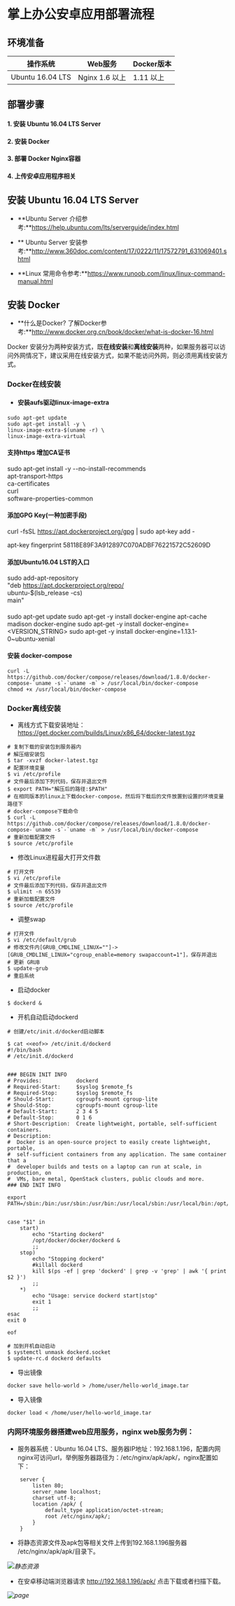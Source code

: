 # 掌上办公安卓应用部署流程

## 环境准备

操作系统 | Web服务|Docker版本
-----------|-----------|-----------
Ubuntu 16.04 LTS|Nginx 1.6 以上|1.11 以上

## 部署步骤

#### 1. 安装 Ubuntu 16.04 LTS Server
#### 2. 安装 Docker
#### 3. 部署 Docker Nginx容器
#### 4. 上传安卓应用程序相关



## 安装 Ubuntu 16.04 LTS Server

- **Ubuntu Server 介绍参考:**https://help.ubuntu.com/lts/serverguide/index.html

- ** Ubuntu Server 安装参考:**http://www.360doc.com/content/17/0222/11/17572791_631069401.shtml

- **Linux 常用命令参考:**https://www.runoob.com/linux/linux-command-manual.html

## 安装 Docker

- **什么是Docker? 了解Docker参考:**http://www.docker.org.cn/book/docker/what-is-docker-16.html

Docker 安装分为两种安装方式，既**在线安装**和**离线安装**两种，如果服务器可以访问外网情况下，建议采用在线安装方式，如果不能访问外网，则必须用离线安装方式。

### Docker在线安装


- #### 安装aufs驱动linux-image-extra
```
sudo apt-get update
sudo apt-get install -y \
linux-image-extra-$(uname -r) \
linux-image-extra-virtual
```
#### 支持https 增加CA证书

sudo apt-get install -y --no-install-recommends \
apt-transport-https \
ca-certificates \
curl \
software-properties-common

#### 添加GPG Key(一种加密手段)

curl -fsSL https://apt.dockerproject.org/gpg | sudo apt-key add -

apt-key fingerprint 58118E89F3A912897C070ADBF76221572C52609D

#### 添加Ubuntu16.04 LST的入口

sudo add-apt-repository \
"deb https://apt.dockerproject.org/repo/ \
ubuntu-$(lsb_release -cs) \
main"

#### 
sudo apt-get update
sudo apt-get -y install docker-engine
apt-cache madison docker-engine
sudo apt-get -y install docker-engine=<VERSION_STRING>
sudo apt-get -y install docker-engine=1.13.1-0~ubuntu-xenial

#### 安装 docker-compose
```
curl -L https://github.com/docker/compose/releases/download/1.8.0/docker-compose-`uname -s`-`uname -m` > /usr/local/bin/docker-compose
chmod +x /usr/local/bin/docker-compose
```





### Docker离线安装
- 离线方式下载安装地址：https://get.docker.com/builds/Linux/x86_64/docker-latest.tgz
```
# 复制下载的安装包到服务器内
# 解压缩安装包
$ tar -xvzf docker-latest.tgz
# 配置环境变量
$ vi /etc/profile
# 文件最后添加下列代码，保存并退出文件
$ export PATH="解压后的路径:$PATH"
# 在相同版本的linux上下载docker-compose，然后将下载后的文件放置到设置的环境变量路径下
# docker-compose下载命令
$ curl -L https://github.com/docker/compose/releases/download/1.8.0/docker-compose-`uname -s`-`uname -m` > /usr/local/bin/docker-compose
# 重新加载配置文件
$ source /etc/profile
```
- 修改Linux进程最大打开文件数
```
# 打开文件
$ vi /etc/profile
# 文件最后添加下列代码，保存并退出文件
$ ulimit -n 65539
# 重新加载配置文件
$ source /etc/profile
```
- 调整swap
```
# 打开文件
$ vi /etc/default/grub
# 修改文件内[GRUB_CMDLINE_LINUX=""]->[GRUB_CMDLINE_LINUX="cgroup_enable=memory swapaccount=1"]，保存并退出
# 更新 GRUB
$ update-grub
# 重启系统
```
- 启动docker
```
$ dockerd &
```

- 开机自动启动dockerd
```
# 创建/etc/init.d/dockerd启动脚本

$ cat <<eof>> /etc/init.d/dockerd
#!/bin/bash
# /etc/init.d/dockerd


### BEGIN INIT INFO
# Provides:           dockerd
# Required-Start:     $syslog $remote_fs
# Required-Stop:      $syslog $remote_fs
# Should-Start:       cgroupfs-mount cgroup-lite
# Should-Stop:        cgroupfs-mount cgroup-lite
# Default-Start:      2 3 4 5
# Default-Stop:       0 1 6
# Short-Description:  Create lightweight, portable, self-sufficient containers.
# Description:
#  Docker is an open-source project to easily create lightweight, portable,
#  self-sufficient containers from any application. The same container that a
#  developer builds and tests on a laptop can run at scale, in production, on
#  VMs, bare metal, OpenStack clusters, public clouds and more.
### END INIT INFO

export PATH=/sbin:/bin:/usr/sbin:/usr/bin:/usr/local/sbin:/usr/local/bin:/opt/docker/docker


case "$1" in
    start)
        echo "Starting dockerd"
        /opt/docker/docker/dockerd &
        ;;
    stop)
        echo "Stopping dockerd"
        #killall dockerd
        kill $(ps -ef | grep 'dockerd' | grep -v 'grep' | awk '{ print $2 }')
        ;;
    *)
        echo "Usage: service dockerd start|stop"
        exit 1
        ;;
esac
exit 0

eof

# 加到开机自动启动
$ systemctl unmask dockerd.socket
$ update-rc.d dockerd defaults

```


- 导出镜像
```
docker save hello-world > /home/user/hello-world_image.tar
```
- 导入镜像
```
docker load < /home/user/hello-world_image.tar
```






### 内网环境服务器搭建web应用服务，nginx web服务为例：

- 服务器系统：Ubuntu 16.04 LTS、服务器IP地址：192.168.1.196，配置内网nginx可访问url，举例服务器路径为：/etc/nginx/apk/apk/，nginx配置如下：

```
    server {
        listen 80;
        server_name localhost;
        charset utf-8;
        location /apk/ {
            default_type application/octet-stream;
            root /etc/nginx/apk/;
        }
    }
 ```
 
- 将静态资源文件及apk包等相关文件上传到192.168.1.196服务器 /etc/nginx/apk/apk/目录下。

*![静态资源](res/02_res.png)*

- 在安卓移动端浏览器请求 http://192.168.1.196/apk/ 点击下载或者扫描下载。

*![page](res/03_android_download.png)*






